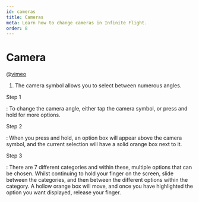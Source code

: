 ```yaml
---
id: cameras
title: Cameras
meta: Learn how to change cameras in Infinite Flight.
order: 8
---
```


# Camera

@[vimeo](389091484)



1. The camera symbol allows you to select between numerous angles.

   

Step 1

: To change the camera angle, either tap the camera symbol, or press and hold for more options.

Step 2

: When you press and hold, an option box will appear above the camera symbol, and the current selection will have a solid orange box next to it.

Step 3

: There are 7 different categories and within these, multiple options that can be chosen. Whilst continuing to hold your finger on the screen, slide between the categories, and then between the different options within the category. A hollow orange box will move, and once you have highlighted the option you want displayed, release your finger.
